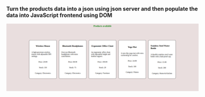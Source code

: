 
**Turn the products data into a json using json server and then populate the data into JavaScript frontend using DOM**

![alt text](image.png)

